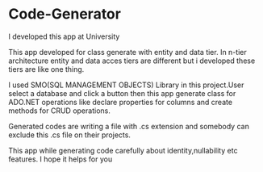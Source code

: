 # Code-Generator

I developed this app at University

This app developed for class generate with entity and data tier.
In n-tier architecture entity and data acces tiers are different but i developed these tiers are like one thing.

I used SMO(SQL MANAGEMENT OBJECTS) Library in this project.User select a database and click a button then this app generate class for ADO.NET operations like declare properties for columns and create methods for CRUD operations.

Generated codes are writing a file with .cs extension and somebody can exclude this .cs file on their projects.


This app while generating code carefully about identity,nullability etc features.
I hope it helps for you
